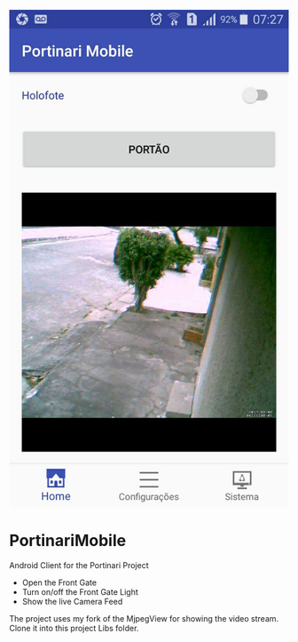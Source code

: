 <p align="center">
  <img src="https://github.com/pedromalta/PortinariPhotos/raw/master/Mobile/21273102_1894458080580677_905912640204428195_o.jpg" alt="Central Command Center for Portinari."/>
</p>

# PortinariMobile
Android Client for the Portinari Project

 - Open the Front Gate
 - Turn on/off the Front Gate Light
 - Show the live Camera Feed	

The project uses my fork of the MjpegView for showing the video stream.
Clone it into this project Libs folder.
